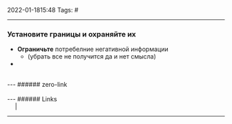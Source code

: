 2022-01-1815:48
Tags: #

---
### Установите границы и охраняйте их
- **Ограничьте** потребелние негативной информации
	- (убрать все не получится да и нет смысла) 
- 

</br>
---
###### zero-link </br>

</br>
---
###### Links </br>
 &emsp; | &emsp; 


---